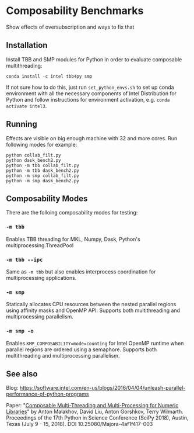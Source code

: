# Composability Benchmarks
Show effects of oversubscription and ways to fix that

## Installation
Install TBB and SMP modules for Python in order to evaluate composable multithreading:
```
conda install -c intel tbb4py smp
```
If not sure how to do this, just run `set_python_envs.sh` to set up conda environment with all the necessary components of Intel Distribution for Python and follow instructions for environment activation, e.g. `conda activate intel3`.

## Running
Effects are visible on big enough machine with 32 and more cores.
Run following modes for example:

```
python collab_filt.py
python dask_bench2.py
python -m tbb collab_filt.py
python -m tbb dask_bench2.py
python -m smp collab_filt.py
python -m smp dask_bench2.py
```

## Composability Modes
There are the folloing composability modes for testing:

### `-m tbb`
Enables TBB threading for MKL, Numpy, Dask, Python's multiprocessing.ThreadPool

### `-m tbb --ipc`
Same as `-m tbb` but also enables interprocess coordination for multiprocessing applications.

### `-m smp`
Statically allocates CPU resources between the nested parallel regions using affinity masks and OpenMP API. Supports both multithreading and multiprocessing parallelism.

### `-m smp -o`
Enables `KMP_COMPOSABILITY=mode=counting` for Intel OpenMP runtime when parallel regions are ordered using a semaphore. Supports both multithreading and multiprocessing parallelism.

## See also
Blog: https://software.intel.com/en-us/blogs/2016/04/04/unleash-parallel-performance-of-python-programs

Paper: "[Composable Multi-Threading and Multi-Processing for Numeric Libraries](http://conference.scipy.org/proceedings/scipy2018/pdfs/anton_malakhov.pdf)" by Anton Malakhov, David Liu, Anton Gorshkov, Terry Wilmarth. Proceedings of the 17th Python in Science Conference (SciPy 2018), Austin, Texas (July 9 - 15, 2018). DOI 10.25080/Majora-4af1f417-003
